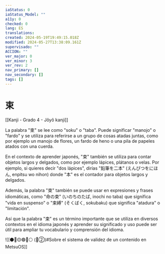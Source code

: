 ```yaml
---
iaStatus: 0
iaStatus_Model: ""
a11y: 0
checked: 0
lang: ES
translations: 
created: 2024-05-19T19:49:15.018Z
modified: 2024-05-27T13:38:09.161Z
supervisado: ""
ACCION: ""
ver_major: 0
ver_minor: 3
ver_rev: 2
nav_primary: []
nav_secondary: []
tags: []
---
```

# 束

[[Kanji - Grado 4 - Jôyô kanji]]

La palabra "束" se lee como "soku" o "taba". Puede significar "manojo" o "fardo" y se utiliza para referirse a un grupo de cosas atadas juntas, como por ejemplo un manojo de flores, un fardo de heno o una pila de papeles atados con una cuerda.

En el contexto de aprender japonés, "束" también se utiliza para contar objetos largos y delgados, como por ejemplo lápices, plátanos o velas. Por ejemplo, si quieres decir "dos lápices", dirías "鉛筆を二本" (えんぴつをにほん, enpitsu wo nihon) donde "本" es el contador para objetos largos y delgados.

Además, la palabra "束" también se puede usar en expresiones y frases idiomáticas, como "命の束" (いのちのたば, inochi no taba) que significa "vida en suspenso" o "束縛" (そくばく, sokubaku) que significa "atadura" o "limitación".

Así que la palabra "束" es un término importante que se utiliza en diversos contextos en el idioma japonés y aprender su significado y uso puede ser útil para ampliar tu vocabulario y comprensión del idioma.


![[⚫🔴🟡🟢🔵⚪ (🔴②)#Sobre el sistema de validez de un contenido en MetsuOS]]